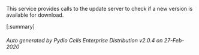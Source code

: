 






This service provides calls to the update server to check if a new version is available for download.

[:summary]

###### Auto generated by Pydio Cells Enterprise Distribution v2.0.4 on 27-Feb-2020
